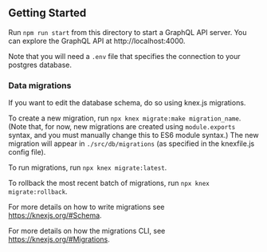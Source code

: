 ## Getting Started
Run `npm run start` from this directory to start a GraphQL API server. You can explore the GraphQL API at http://localhost:4000.

Note that you will need a `.env` file that specifies the connection to your postgres database.

### Data migrations
If you want to edit the database schema, do so using knex.js migrations. 

To create a new migration, run `npx knex migrate:make migration_name`. (Note that, for now, new migrations are created using `module.exports` syntax, and you must manually change this to ES6 module syntax.) The new migration will appear in `./src/db/migrations` (as specified in the knexfile.js config file).

To run migrations, run `npx knex migrate:latest`.

To rollback the most recent batch of migrations, run `npx knex migrate:rollback`. 

For more details on how to write migrations see https://knexjs.org/#Schema.

For more details on how the migrations CLI, see https://knexjs.org/#Migrations.